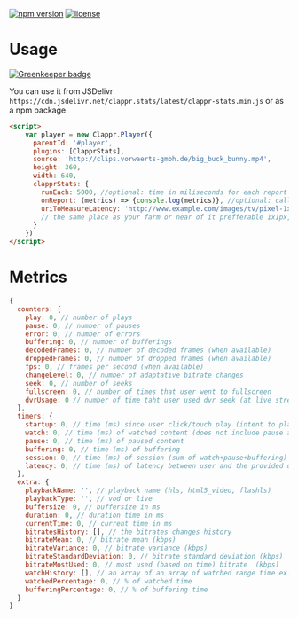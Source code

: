[![npm version](https://badge.fury.io/js/clappr-stats.svg)](https://badge.fury.io/js/clappr-stats)
[![license](https://img.shields.io/badge/license-BSD--3--Clause-blue.svg)](https://img.shields.io/badge/license-BSD--3--Clause-blue.svg)

# Usage

[![Greenkeeper badge](https://badges.greenkeeper.io/clappr/clappr-stats.svg)](https://greenkeeper.io/)

You can use it from JSDelivr `https://cdn.jsdelivr.net/clappr.stats/latest/clappr-stats.min.js` or as a npm package.

```html
<script>
    var player = new Clappr.Player({
      parentId: '#player',
      plugins: [ClapprStats],
      source: 'http://clips.vorwaerts-gmbh.de/big_buck_bunny.mp4',
      height: 360,
      width: 640,
      clapprStats: {
        runEach: 5000, //optional: time in miliseconds for each report default:  5000
        onReport: (metrics) => {console.log(metrics)}, //optional: callback function default: console.log
        uriToMeasureLatency: 'http://www.example.com/images/tv/pixel-1x1-red.gif', //optional: provide an img uri hosted at
        // the same place as your farm or near of it prefferable 1x1px, without caching. default: none
      }
    })
</script>
```

# Metrics

```javascript
{
  counters: {
    play: 0, // number of plays
    pause: 0, // number of pauses
    error: 0, // number of errors
    buffering: 0, // number of bufferings
    decodedFrames: 0, // number of decoded frames (when available)
    droppedFrames: 0, // number of dropped frames (when available)
    fps: 0, // frames per second (when available)
    changeLevel: 0, // number of adaptative bitrate changes
    seek: 0, // number of seeks
    fullscreen: 0, // number of times that user went to fullscreen
    dvrUsage: 0 // number of time taht user used dvr seek (at live stream)
  },
  timers: {
    startup: 0, // time (ms) since user click/touch play (intent to play) to the play
    watch: 0, // time (ms) of watched content (does not include pause and buffering)
    pause: 0, // time (ms) of paused content
    buffering: 0, // time (ms) of buffering
    session: 0, // time (ms) of session (sum of watch+pause+buffering)
    latency: 0, // time (ms) of latency between user and the provided uri
  },
  extra: {
    playbackName: '', // playback name (hls, html5_video, flashls)
    playbackType: '', // vod or live
    buffersize: 0, // buffersize in ms
    duration: 0, // duration time in ms
    currentTime: 0, // current time in ms
    bitratesHistory: [], // the bitrates changes history
    bitrateMean: 0, // bitrate mean (kbps)
    bitrateVariance: 0, // bitrate variance (kbps)
    bitrateStandardDeviation: 0, // bitrate standard deviation (kbps)
    bitrateMostUsed: 0, // most used (based on time) bitrate  (kbps)
    watchHistory: [], // an array of an array of watched range time ex: [0, 2200]
    watchedPercentage: 0, // % of watched time
    bufferingPercentage: 0, // % of buffering time
  }
}
```
